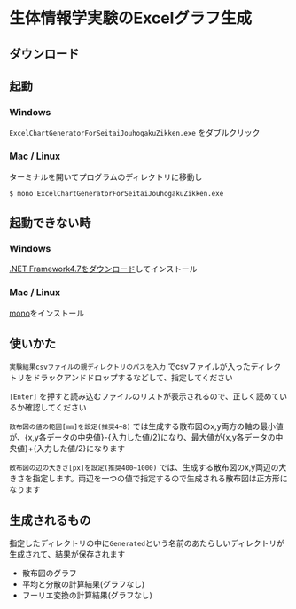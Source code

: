 # 生体情報学実験のExcelグラフ生成

## ダウンロード

## 起動

### Windows

`ExcelChartGeneratorForSeitaiJouhogakuZikken.exe` をダブルクリック

### Mac / Linux

ターミナルを開いてプログラムのディレクトリに移動し

`$ mono ExcelChartGeneratorForSeitaiJouhogakuZikken.exe`

## 起動できない時

### Windows

[.NET Framework4.7をダウンロード](https://dotnet.microsoft.com/download/thank-you/net472)してインストール


### Mac / Linux

[mono](https://www.mono-project.com/download/stable/#download-mac)をインストール

## 使いかた

`実験結果csvファイルの親ディレクトリのパスを入力` でcsvファイルが入ったディレクトリをドラックアンドドロップするなどして、指定してください

`[Enter]` を押すと読み込むファイルのリストが表示されるので、正しく読めているか確認してください

`散布図の値の範囲[mm]を設定(推奨4~8)` では生成する散布図のx,y両方の軸の最小値が、{x,y各データの中央値}-{入力した値/2}になり、最大値が{x,y各データの中央値}+{入力した値/2}になります

`散布図の辺の大きさ[px]を設定(推奨400~1000)` では、生成する散布図のx,y両辺の大きさを指定します。両辺を一つの値で指定するので生成される散布図は正方形になります

## 生成されるもの

指定したディレクトリの中に`Generated`という名前のあたらしいディレクトリが生成されて、結果が保存されます

- 散布図のグラフ
- 平均と分散の計算結果(グラフなし)
- フーリエ変換の計算結果(グラフなし)
